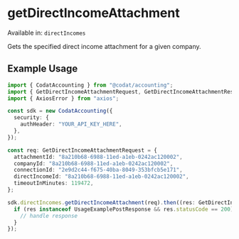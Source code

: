 # getDirectIncomeAttachment
Available in: `directIncomes`

Gets the specified direct income attachment for a given company.

## Example Usage
```typescript
import { CodatAccounting } from "@codat/accounting";
import { GetDirectIncomeAttachmentRequest, GetDirectIncomeAttachmentResponse } from "@codat/accounting/dist/sdk/models/operations";
import { AxiosError } from "axios";

const sdk = new CodatAccounting({
  security: {
    authHeader: "YOUR_API_KEY_HERE",
  },
});

const req: GetDirectIncomeAttachmentRequest = {
  attachmentId: "8a210b68-6988-11ed-a1eb-0242ac120002",
  companyId: "8a210b68-6988-11ed-a1eb-0242ac120002",
  connectionId: "2e9d2c44-f675-40ba-8049-353bfcb5e171",
  directIncomeId: "8a210b68-6988-11ed-a1eb-0242ac120002",
  timeoutInMinutes: 119472,
};

sdk.directIncomes.getDirectIncomeAttachment(req).then((res: GetDirectIncomeAttachmentResponse | AxiosError) => {
  if (res instanceof UsageExamplePostResponse && res.statusCode == 200) {
    // handle response
  }
});
```